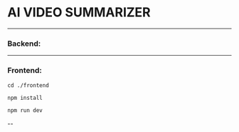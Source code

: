 # AI VIDEO SUMMARIZER 



---
### Backend: 

---
### Frontend: 
```cd ./frontend```

```npm install```

```npm run dev```

--
